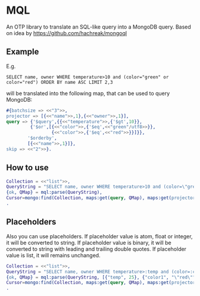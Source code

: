 MQL
=======
An OTP library to translate an SQL-like query into a MongoDB query.
Based on idea by https://github.com/hachreak/mongoql


Example
--------

E.g. 

```
SELECT name, owner WHERE temperature>10 and (color="green" or color="red") ORDER BY name ASC LIMIT 2,3
```

will be translated into the following map, that can be used to query MongoDB:

```erlang
#{batchsize => <<"3">>,
projector => [{<<"name">>,1},{<<"owner">>,1}],
query => {'$query',{{<<"temperature">>,{'$gt',10}},
		 {'$or',[{<<"color">>,{'$eq',<<"green"/utf8>>}},
				 {<<"color">>,{'$eq',<<"red">>}}]}},
		'$orderby',
		[{<<"name">>,1}]},
skip => <<"2">>}.
```


How to use
----------

```erlang
Collection = <<"list">>,
QueryString = "SELECT name, owner WHERE temperature>10 and (color=\"green\" or color=\"red\") ORDER BY name ASC LIMIT 2,3",
{ok, QMap} = mql:parse(QueryString),
Cursor=mongo:find(Collection, maps:get(query, QMap), maps:get(projector, QMap), maps:get(skip, QMap), maps:get(batchsize, QMap))
.
```
Placeholders
----------
Also you can use placeholders.
If placeholder value is atom, float or integer, it will be converted to string. 
If placeholder value is binary, it will be converted to string with leading and trailing double quotes.
If placeholder value is list, it will remains unchanged.

```erlang
Collection = <<"list">>,
QueryString = "SELECT name, owner WHERE temperature>:temp and (color=:color1 or color=:color2) ORDER BY name ASC LIMIT 2,3",
{ok, QMap} = mql:parse(QueryString, [{"temp", 25}, {"color1", "\"red\""}, {"color2", <<"green">>}]),
Cursor=mongo:find(Collection, maps:get(query, QMap), maps:get(projector, QMap), maps:get(skip, QMap), maps:get(batchsize, QMap))
.
```
